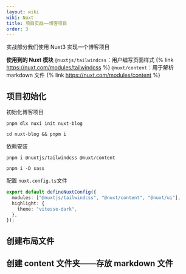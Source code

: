```yaml
---
layout: wiki
wiki: Nuxt
title: 项目实战——博客项目
order: 3
---
```


<!-- TODO：假数据生成网站
依赖： mockjs + naive ui -->

<!--
1. 对mockjs的文档界面
2. 添加选项生成对应文档页面
3. 生成
 -->

实战部分我们使用 Nuxt3 实现一个博客项目

**使用到的 Nuxt 模块**
`@nuxtjs/tailwindcss`：用户编写页面样式
{% link https://nuxt.com/modules/tailwindcss %}
`@nuxt/content`：用于解析 markdown 文件
{% link https://nuxt.com/modules/content %}

## 项目初始化

初始化博客项目

```shell
pnpm dlx nuxi init nuxt-blog
```

```shell
cd nuxt-blog && pnpm i
```

依赖安装

```shell
pnpm i @nuxtjs/tailwindcss @nuxt/content
```

```shell
pnpm i -D sass
```

配置 `nuxt.config.ts`文件

```ts
export default defineNuxtConfig({
  modules: ["@nuxtjs/tailwindcss", "@nuxt/content", "@nuxt/ui"],
  highlight: {
    theme: "vitesse-dark",
  },
});
```

## 创建布局文件

## 创建 content 文件夹——存放 markdown 文件
